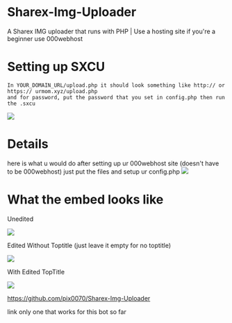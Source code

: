 # Sharex-Img-Uploader
A Sharex IMG uploader that runs with PHP | Use a hosting site if you're a beginner use 000webhost

# Setting up SXCU
 ```
 In YOUR_DOMAIN_URL/upload.php it should look something like http:// or https:// urmom.xyz/upload.php 
 and for password, put the password that you set in config.php then run the .sxcu
 ```
![](DeleteThis/scxu.png)

# Details
here is what u would do after setting up ur 000webhost site (doesn't have to be 000webhost) just put the files and setup ur config.php
![](DeleteThis/sharex2.png)

# What the embed looks like
Unedited

![](DeleteThis/sharex1.png)

Edited Without Toptitle (just leave it empty for no toptitle)

![](DeleteThis/sharex3.png)


With Edited TopTitle

![](DeleteThis/sharex4.png)


https://github.com/pix0070/Sharex-Img-Uploader


link only one that works for this bot so far
